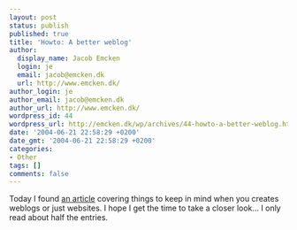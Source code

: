 ```yaml
---
layout: post
status: publish
published: true
title: 'Howto: A better weblog'
author:
  display_name: Jacob Emcken
  login: je
  email: jacob@emcken.dk
  url: http://www.emcken.dk/
author_login: je
author_email: jacob@emcken.dk
author_url: http://www.emcken.dk/
wordpress_id: 44
wordpress_url: http://emcken.dk/wp/archives/44-howto-a-better-weblog.html
date: '2004-06-21 22:58:29 +0200'
date_gmt: '2004-06-21 22:58:29 +0200'
categories:
- Other
tags: []
comments: false
---
```

Today I found <a href="http://diveintomark.org/archives/rooms/30-days-to-a-more-accessible-weblog/">an article</a> covering things to keep in mind when you creates weblogs or just websites.
I hope I get the time to take a closer look... I only read about half the entries.

